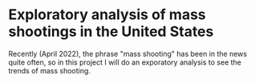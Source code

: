 # Exploratory analysis of mass shootings in the United States
Recently (April 2022), the phrase "mass shooting" has been in the news quite often, so in this project I will do an exporatory analysis to see the trends of mass shooting. 